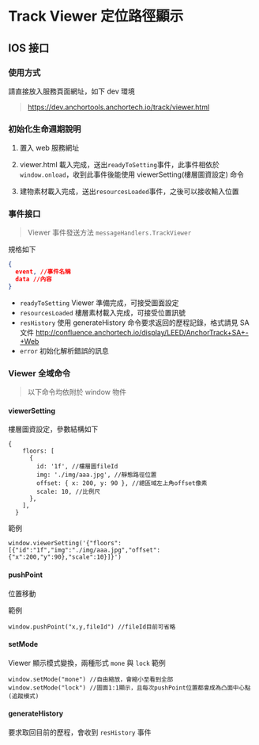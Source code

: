# Track Viewer 定位路徑顯示

## IOS 接口

### 使用方式

請直接放入服務頁面網址，如下 dev 環境

> <https://dev.anchortools.anchortech.io/track/viewer.html>

### 初始化生命週期說明

1. 置入 web 服務網址
2. viewer.html 載入完成，送出`readyToSetting`事件，此事件相依於 `window.onload`，收到此事件後能使用 viewerSetting(樓層圖資設定) 命令

3. 建物素材載入完成，送出`resourcesLoaded`事件，之後可以接收輸入位置

### 事件接口

> Viewer 事件發送方法 `messageHandlers.TrackViewer`

規格如下

```json
{
  event, //事件名稱
  data //內容
}
```

- `readyToSetting` Viewer 準備完成，可接受圖面設定
- `resourcesLoaded` 樓層素材載入完成，可接受位置訊號
- `resHistory` 使用 generateHistory 命令要求返回的歷程記錄，格式請見 SA 文件 <http://confluence.anchortech.io/display/LEED/AnchorTrack+SA+-+Web>
- `error` 初始化解析錯誤的訊息

### Viewer 全域命令

> 以下命令均依附於 window 物件

#### viewerSetting

樓層圖資設定，參數結構如下

```javasctiopt
{
    floors: [
      {
        id: '1f', //樓層圖fileId
        img: './img/aaa.jpg', //靜態路徑位置
        offset: { x: 200, y: 90 }, //總區域左上角offset像素
        scale: 10, //比例尺
      },
    ],
  }
```

範例

```javasctiopt
window.viewerSetting('{"floors":[{"id":"1f","img":"./img/aaa.jpg","offset":{"x":200,"y":90},"scale":10}]}')
```

#### pushPoint

位置移動

範例

```javasctiopt
window.pushPoint("x,y,fileId") //fileId目前可省略
```

#### setMode

Viewer 顯示模式變換，兩種形式 `mone` 與 `lock`
範例

```javasctiopt
window.setMode("mone") //自由縮放，會縮小至看到全部
window.setMode("lock") //圖面1:1顯示，且每次pushPoint位置都會成為凸面中心點(追蹤模式)
```

#### generateHistory

要求取回目前的歷程，會收到 `resHistory` 事件
